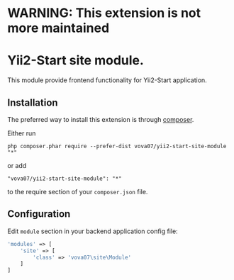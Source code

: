 # WARNING: This extension is not more maintained

Yii2-Start site module.
=======================
This module provide frontend functionality for Yii2-Start application.

Installation
------------

The preferred way to install this extension is through [composer](http://getcomposer.org/download/).

Either run

```
php composer.phar require --prefer-dist vova07/yii2-start-site-module "*"
```

or add

```
"vova07/yii2-start-site-module": "*"
```

to the require section of your `composer.json` file.

Configuration
-------------

Edit `module` section in your backend application config file:

```php
'modules' => [
    'site' => [
        'class' => 'vova07\site\Module'
    ]
]
```
